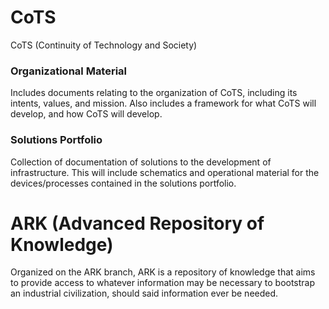 # CoTS
CoTS (Continuity of Technology and Society)

### Organizational Material
Includes documents relating to the organization of CoTS, including its intents, values, and mission. Also includes a framework for what CoTS will develop, and how CoTS will develop.

### Solutions Portfolio
Collection of documentation of solutions to the development of infrastructure. This will include schematics and operational material for the devices/processes contained in the solutions portfolio.

# ARK (Advanced Repository of Knowledge)
Organized on the ARK branch, ARK is a repository of knowledge that aims to provide access to whatever information may be necessary to bootstrap an industrial civilization, should said information ever be needed.
